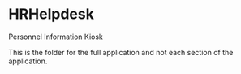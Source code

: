 # HRHelpdesk
Personnel Information Kiosk

This is the folder for the full application and not each section of the application. 